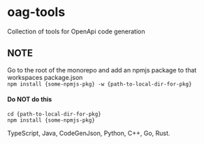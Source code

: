 # oag-tools
Collection of tools for OpenApi code generation


## NOTE
Go to the root of the monorepo and add an npmjs package to that workspaces package.json  
```npm install {some-npmjs-pkg} -w {path-to-local-dir-for-pkg}```
#### **Do NOT do this**
```
cd {path-to-local-dir-for-pkg}
npm install {some-npmjs-pkg}
```

TypeScript, Java, CodeGenJson, Python, C++, Go, Rust.
